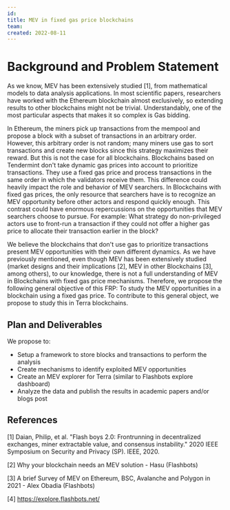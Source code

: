 ```yaml
---
id: 
title: MEV in fixed gas price blockchains
team:  
created: 2022-08-11
---
```


# Background and Problem Statement

As we know, MEV has been extensively studied [1], from mathematical models to data analysis applications. In most scientific papers, researchers have worked with the Ethereum blockchain almost exclusively, so extending results to other blockchains might not be trivial. Understandably, one of the most particular aspects that makes it so complex is Gas bidding.

In Ethereum, the miners pick up transactions from the mempool and propose a block with a subset of transactions in an arbitrary order. However, this arbitrary order is not random; many miners use gas to sort transactions and create new blocks since this strategy maximizes their reward. But this is not the case for all blockchains. Blockchains based on Tendermint don't take dynamic gas prices into account to prioritize transactions. They use a fixed gas price and process transactions in the same order in which the validators receive them. This difference could heavily impact the role and behavior of MEV searchers. In Blockchains with fixed gas prices, the only resource that searchers have is to recognize an MEV opportunity before other actors and respond quickly enough. This contrast could have enormous repercussions on the opportunities that MEV searchers choose to pursue. For example: What strategy do non-privileged actors use to front-run a transaction if they could not offer a higher gas price to allocate their transaction earlier in the block? 

We believe the blockchains that don't use gas to prioritize transactions present MEV opportunities with their own different dynamics. As we have previously mentioned, even though MEV has been extensively studied  (market designs and their implications [2], MEV in other Blockchains [3], among others), to our knowledge, there is not a full understanding of MEV in Blockchains with fixed gas price mechanisms. Therefore, we propose the following general objective of this FRP: To study the MEV opportunities in a blockchain using a fixed gas price. To contribute to this general object, we propose to study this in Terra blockchains.

## Plan and Deliverables

We propose to:

- Setup a framework to store blocks and transactions to perform the analysis
- Create mechanisms to identify exploited MEV opportunities
- Create an MEV explorer for Terra (similar to Flashbots explore dashboard)
- Analyze the data and publish the results in academic papers and/or blogs post


## References

[1] Daian, Philip, et al. "Flash boys 2.0: Frontrunning in decentralized exchanges, miner extractable value, and consensus instability." 2020 IEEE Symposium on Security and Privacy (SP). IEEE, 2020.

[2] Why your blockchain needs an MEV solution - Hasu (Flashbots)

[3] A brief Survey of MEV on Ethereum, BSC, Avalanche and Polygon in 2021 - Alex Obadia (Flashbots) 

[4] https://explore.flashbots.net/ 
